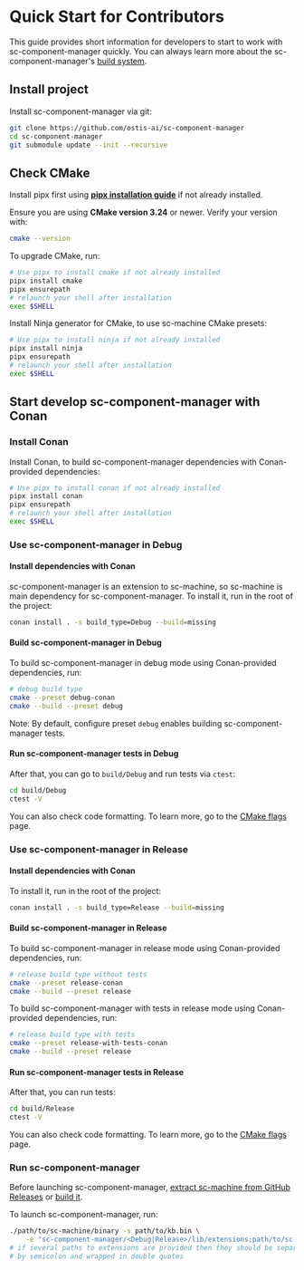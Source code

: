 # Quick Start for Contributors

This guide provides short information for developers to start to work with sc-component-manager quickly. You can always learn more about the sc-component-manager's [build system](build_system.md).

## Install project

Install sc-component-manager via git:

```sh
git clone https://github.com/ostis-ai/sc-component-manager
cd sc-component-manager
git submodule update --init --recursive
```

## Check CMake

Install pipx first using [**pipx installation guide**](https://pipx.pypa.io/stable/installation/) if not already installed.

Ensure you are using **CMake version 3.24** or newer. Verify your version with:

```sh
cmake --version
```

To upgrade CMake, run:
  
```sh
# Use pipx to install cmake if not already installed
pipx install cmake
pipx ensurepath
# relaunch your shell after installation
exec $SHELL
```

Install Ninja generator for CMake, to use sc-machine CMake presets:

```sh
# Use pipx to install ninja if not already installed
pipx install ninja
pipx ensurepath
# relaunch your shell after installation
exec $SHELL
```

## Start develop sc-component-manager with Conan

### Install Conan

Install Conan, to build sc-component-manager dependencies with Conan-provided dependencies:

```sh
# Use pipx to install conan if not already installed
pipx install conan
pipx ensurepath
# relaunch your shell after installation
exec $SHELL
```

### Use sc-component-manager in Debug

#### Install dependencies with Conan

sc-component-manager is an extension to sc-machine, so sc-machine is main dependency for sc-component-manager. To install it, run in the root of the project:

```sh
conan install . -s build_type=Debug --build=missing
```

#### Build sc-component-manager in Debug

To build sc-component-manager in debug mode using Conan-provided dependencies, run:

```sh
# debug build type
cmake --preset debug-conan
cmake --build --preset debug
```

Note: By default, configure preset `debug` enables building sc-component-manager tests.

#### Run sc-component-manager tests in Debug

After that, you can go to `build/Debug` and run tests via `ctest`:

```sh
cd build/Debug
ctest -V
```

You can also check code formatting. To learn more, go to the [CMake flags](cmake_flags.md) page.

### Use sc-component-manager in Release

#### Install dependencies with Conan

To install it, run in the root of the project:

```sh
conan install . -s build_type=Release --build=missing
```

#### Build sc-component-manager in Release

To build sc-component-manager in release mode using Conan-provided dependencies, run:

```sh
# release build type without tests
cmake --preset release-conan
cmake --build --preset release
```

To build sc-component-manager with tests in release mode using Conan-provided dependencies, run:

```sh
# release build type with tests
cmake --preset release-with-tests-conan
cmake --build --preset release
```

#### Run sc-component-manager tests in Release

After that, you can run tests:

```sh
cd build/Release
ctest -V
```

You can also check code formatting. To learn more, go to the [CMake flags](cmake_flags.md) page.

### Run sc-component-manager

Before launching sc-component-manager, [extract sc-machine from GitHub Releases](https://ostis-ai.github.io/sc-machine/quick_start/#github-releases) or [build it](https://ostis-ai.github.io/sc-machine/build/quick_start/).

To launch sc-component-manager, run:

```sh
./path/to/sc-machine/binary -s path/to/kb.bin \
    -e "sc-component-manager/<Debug|Release>/lib/extensions;path/to/sc-machine/lib/extensions"
# if several paths to extensions are provided then they should be separated 
# by semicolon and wrapped in double quotes
```
